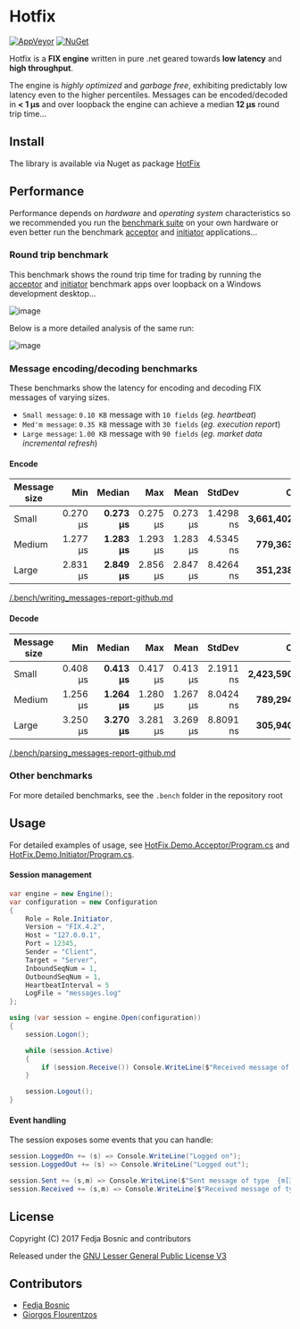 ﻿# Hotfix

[![AppVeyor](https://img.shields.io/appveyor/ci/fedjabosnic/hotfix.svg?style=flat-square)](https://ci.appveyor.com/project/fedjabosnic/hotfix/history) [![NuGet](https://img.shields.io/nuget/v/HotFix.svg?style=flat-square)](https://www.nuget.org/packages/Hotfix/)

Hotfix is a **FIX engine** written in pure .net geared towards **low latency** and **high throughput**.

The engine is _highly optimized_ and _garbage free_, exhibiting predictably low latency even to the higher percentiles. Messages can be encoded/decoded in **< 1 μs** and over loopback the engine can achieve a median **12 μs** round trip time...

## Install

The library is available via Nuget as package [HotFix](https://www.nuget.org/packages/Hotfix/)

## Performance

Performance depends on _hardware_ and _operating system_ characteristics so we recommended you run the [benchmark suite](https://github.com/fedjabosnic/hotfix/tree/master/HotFix.Benchmark) on your own hardware or even better run the benchmark [acceptor](https://github.com/fedjabosnic/hotfix/tree/master/HotFix.Demo.Acceptor) and [initiator](https://github.com/fedjabosnic/hotfix/tree/master/HotFix.Demo.Initiator) applications...

### Round trip benchmark

This benchmark shows the round trip time for trading by running the [acceptor](https://github.com/fedjabosnic/hotfix/tree/master/HotFix.Demo.Acceptor/Program.cs) and [initiator](https://github.com/fedjabosnic/hotfix/tree/master/HotFix.Demo.Initiator/Program.cs) benchmark apps over loopback on a Windows development desktop...

![image](https://user-images.githubusercontent.com/1388990/28753994-8829666e-7534-11e7-8a45-85c892d84c4f.png)

Below is a more detailed analysis of the same run:

![image](https://user-images.githubusercontent.com/1388990/28753622-1c451a24-752f-11e7-8f1d-a008a6566af1.png)

### Message encoding/decoding benchmarks

These benchmarks show the latency for encoding and decoding FIX messages of varying sizes.

- `Small message`: `0.10 KB` message with `10 fields` (*eg. heartbeat*)
- `Med'm message`: `0.35 KB` message with `30 fields` (*eg. execution report*)
- `Large message`: `1.00 KB` message with `90 fields` (*eg. market data incremental refresh*)

#### Encode

 | Message size |      Min |   **Median** |      Max |     Mean |     StdDev |         **Op/s** | Allocated |
 |------------- |---------:|-------------:|---------:|---------:|-----------:|-----------------:|----------:|
 | Small        | 0.270 μs | **0.273 μs** | 0.275 μs | 0.273 μs |  1.4298 ns | **3,661,402.84** |      0 kB |
 | Medium       | 1.277 μs | **1.283 μs** | 1.293 μs | 1.283 μs |  4.5345 ns |   **779,363.04** |      0 kB |
 | Large        | 2.831 μs | **2.849 μs** | 2.856 μs | 2.847 μs |  8.4264 ns |   **351,238.64** |      0 kB |

[/.bench/writing_messages-report-github.md](https://github.com/fedjabosnic/hotfix/blob/master/.bench/writing_messages-report-github.md)

#### Decode

 | Message size |      Min |   **Median** |      Max |     Mean |     StdDev |         **Op/s** | Allocated |
 |------------- |---------:|-------------:|---------:|---------:|-----------:|-----------------:|----------:|
 | Small        | 0.408 μs | **0.413 μs** | 0.417 μs | 0.413 μs |  2.1911 ns | **2,423,590.30** |      0 kB |
 | Medium       | 1.256 μs | **1.264 μs** | 1.280 μs | 1.267 μs |  8.0424 ns |   **789,294.37** |      0 kB |
 | Large        | 3.250 μs | **3.270 μs** | 3.281 μs | 3.269 μs |  8.8091 ns |   **305,940.01** |      0 kB |

[/.bench/parsing_messages-report-github.md](https://github.com/fedjabosnic/hotfix/blob/master/.bench/parsing_messages-report-github.md)

### Other benchmarks

For more detailed benchmarks, see the `.bench` folder in the repository root

## Usage

For detailed examples of usage, see [HotFix.Demo.Acceptor/Program.cs](https://github.com/fedjabosnic/hotfix/tree/master/HotFix.Demo.Acceptor/Program.cs) and [HotFix.Demo.Initiator/Program.cs](https://github.com/fedjabosnic/hotfix/tree/master/HotFix.Demo.Initiator/Program.cs).

#### Session management

``` csharp
var engine = new Engine();
var configuration = new Configuration
{
    Role = Role.Initiator,
    Version = "FIX.4.2",
    Host = "127.0.0.1",
    Port = 12345,
    Sender = "Client",
    Target = "Server",
    InboundSeqNum = 1,
    OutboundSeqNum = 1,
    HeartbeatInterval = 5
    LogFile = "messages.log"
};

using (var session = engine.Open(configuration))
{
    session.Logon();

    while (session.Active)
    {
        if (session.Receive()) Console.WriteLine($"Received message of type {session.Inbound[35].AsString}");
    }

    session.Logout();
}
```

#### Event handling

The session exposes some events that you can handle:

``` csharp
session.LoggedOn += (s) => Console.WriteLine("Logged on");
session.LoggedOut += (s) => Console.WriteLine("Logged out");

session.Sent += (s,m) => Console.WriteLine($"Sent message of type  {m[35].AsString}");
session.Received += (s,m) => Console.WriteLine($"Received message of type  {m[35].AsString}");

```

## License

Copyright (C) 2017 Fedja Bosnic and contributors

Released under the [GNU Lesser General Public License V3](http://www.gnu.org/licenses/lgpl.html)

## Contributors

* [Fedja Bosnic](https://github.com/fedjabosnic)
* [Giorgos Flourentzos](https://github.com/GeorgeF0)